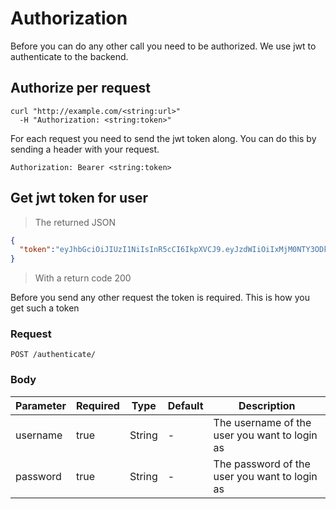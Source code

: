 # Authorization

Before you can do any other call you need to be authorized. We use jwt to authenticate to the backend.

## Authorize per request

```shell
curl "http://example.com/<string:url>"
  -H "Authorization: <string:token>"
```

For each request you need to send the jwt token along. You can do this by sending a header with your request.

`Authorization: Bearer <string:token>`

## Get jwt token for user

> The returned JSON

```json
{
  "token":"eyJhbGciOiJIUzI1NiIsInR5cCI6IkpXVCJ9.eyJzdWIiOiIxMjM0NTY3ODkwIiwibmFtZSI6IkpvaG4gRG9lIiwiaWF0IjoxNTE2MjM5MDIyfQ.SflKxwRJSMeKKF2QT4fwpMeJf36POk6yJV_adQssw5c"
}
```
> With a return code 200

Before you send any other request the token is required. This is how you get such a token

### Request
`POST /authenticate/`

### Body
Parameter | Required | Type | Default | Description
--------- | ------- | ------- | ------- | -----------
username | true | String | - | The username of the user you want to login as
password | true | String | - | The password of the user you want to login as
